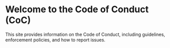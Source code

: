 # Welcome to the Code of Conduct (CoC)

This site provides information on the Code of Conduct, including guidelines, enforcement policies, and how to report issues.
